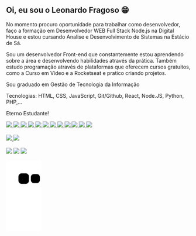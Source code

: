 ## Oi, eu sou o Leonardo Fragoso 😁
No momento procuro oportunidade para trabalhar como desenvolvedor, faço a formação em Desenvolvedor WEB Full Stack Node.js na Digital House e estou cursando Analise e Desenvolvimento de Sistemas na Estácio de Sá.

Sou um desenvolvedor Front-end que constantemente estou aprendendo sobre a área e desenvolvendo habilidades através da prática. Também estudo programação através de plataformas que oferecem cursos gratuitos, como a Curso em Vídeo e a Rocketseat e pratico criando projetos.
 
Sou graduado em Gestão de Tecnologia da Informação

Tecnologias: HTML, CSS, JavaScript, Git/Github, React, Node.JS, Python, PHP,...

Eterno Estudante!


<link rel="stylesheet" href="https://cdn.jsdelivr.net/gh/devicons/devicon@v2.15.1/devicon.min.css">
<a href="https://github.com/rochajpp">
  <div>
    <img width="40px" src="https://cdn.jsdelivr.net/gh/devicons/devicon/icons/c/c-original.svg" />
    <img width="40px" src="https://cdn.jsdelivr.net/gh/devicons/devicon/icons/cplusplus/cplusplus-original.svg" />
    <img width="40px" src="https://cdn.jsdelivr.net/gh/devicons/devicon/icons/css3/css3-original.svg" />
    <img width="40px" src="https://cdn.jsdelivr.net/gh/devicons/devicon/icons/html5/html5-original.svg" />
    <img width="40px" src="https://cdn.jsdelivr.net/gh/devicons/devicon/icons/python/python-original.svg" />
    <img width="40px" src="https://cdn.jsdelivr.net/gh/devicons/devicon/icons/java/java-original.svg" />
    <img width="40px" src="https://cdn.jsdelivr.net/gh/devicons/devicon/icons/javascript/javascript-original.svg" />
    <img width="40px" src="https://cdn.jsdelivr.net/gh/devicons/devicon/icons/git/git-original.svg" />
    <img width="40px" src="https://cdn.jsdelivr.net/gh/devicons/devicon/icons/linux/linux-original.svg" />
    <img width="40px" src="https://cdn.jsdelivr.net/gh/devicons/devicon/icons/react/react-original.svg" />
    <img width="40px" src="https://cdn.jsdelivr.net/gh/devicons/devicon/icons/spring/spring-original-wordmark.svg" />
    <img width="40px" src="https://cdn.jsdelivr.net/gh/devicons/devicon/icons/nodejs/nodejs-original.svg" />  
  </div>
</a>

<br>

<a href="https://github.com/LeonardoRFragoso/LeonardoRFragoso">
  <div>
    <img height="180px" src="https://github-readme-stats.vercel.app/api?username=rochajpp&show_icons=true&theme=tokyonight"/>
    <img src="https://github-readme-stats.vercel.app/api/top-langs/?username=rochajpp&layout=compact&theme=tokyonight"/>
  </div>
</a>

<br>

<div>
  <a href="https://www.linkedin.com/in/leonardo-fragoso-921b166a/" target="_blank"><img src="https://img.shields.io/badge/LinkedIn-0077B5?style=for-the-badge&logo=linkedin&logoColor=white"></a>
  <a href="mailto:leonardorfragoso@gmail.com"><img src="https://img.shields.io/badge/Gmail-D14836?style=for-the-badge&logo=gmail&logoColor=white"></a>
  <a href="https://github.com/LeonardoRFragoso/Portfolio-Leonardo-Fragoso" target="_blank"><img src="https://img.shields.io/badge/-Portf%C3%B3lio-brown?style=for-the-badge&logo=true" target="_blank"></a>
</div>

<br>

<div>
  <img align="center" src="https://github.com/LeonardoRFragoso/LeonardoRFragoso/blob/output/github-contribution-grid-snake.svg">
</div

